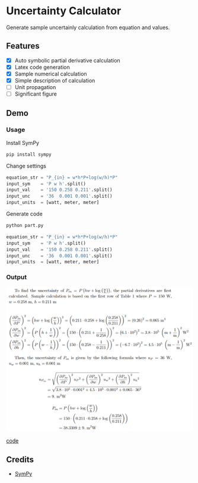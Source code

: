 # Uncertainty Calculator

Generate sample uncertainly calculation from equation and values.

## Features

- [x] Auto symbolic partial derivative calculation
- [x] Latex code generation
- [x] Sample numerical calculation
- [x] Simple description of calculation
- [ ] Unit propagation
- [ ] Significant figure

## Demo

### Usage

Install SymPy
```bash
pip install sympy
```

Change settings
```python
equation_str = "P_{in} = w*h*P+log(w/h)*P"
input_sym    = 'P w h'.split()
input_val    = '150 0.258 0.211'.split()
input_unc    = '36  0.001 0.001'.split()
input_units  = [watt, meter, meter]
```

Generate code
```bash
python part.py
```

```python
equation_str = "P_{in} = w*h*P+log(w/h)*P"
input_sym    = 'P w h'.split()
input_val    = '150 0.258 0.211'.split()
input_unc    = '36  0.001 0.001'.split()
input_units  = [watt, meter, meter]
```

### Output

![](demo/demo.png)

[code](demo/demo.tex)


## Credits

- [SymPy](https://github.com/sympy/sympy)

